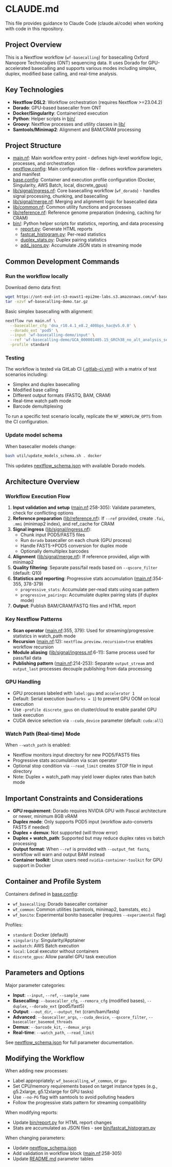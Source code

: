 # CLAUDE.md

This file provides guidance to Claude Code (claude.ai/code) when working with code in this repository.

## Project Overview

This is a Nextflow workflow (`wf-basecalling`) for basecalling Oxford Nanopore Technologies (ONT) sequencing data. It uses Dorado for GPU-accelerated basecalling and supports various modes including simplex, duplex, modified base calling, and real-time analysis.

## Key Technologies

- **Nextflow DSL2**: Workflow orchestration (requires Nextflow >=23.04.2)
- **Dorado**: GPU-based basecaller from ONT
- **Docker/Singularity**: Containerized execution
- **Python**: Helper scripts in [bin/](bin/)
- **Groovy**: Nextflow processes and utility classes in [lib/](lib/)
- **Samtools/Minimap2**: Alignment and BAM/CRAM processing

## Project Structure

- [main.nf](main.nf): Main workflow entry point - defines high-level workflow logic, processes, and orchestration
- [nextflow.config](nextflow.config): Main configuration file - defines workflow parameters and manifest
- [base.config](base.config): Container and execution profile configuration (Docker, Singularity, AWS Batch, local, discrete_gpus)
- [lib/signal/ingress.nf](lib/signal/ingress.nf): Core basecalling workflow (`wf_dorado`) - handles signal processing, chunking, and basecalling
- [lib/signal/merge.nf](lib/signal/merge.nf): Merging and alignment logic for basecalled data
- [lib/common.nf](lib/common.nf): Common utility functions and processes
- [lib/reference.nf](lib/reference.nf): Reference genome preparation (indexing, caching for CRAM)
- [bin/](bin/): Python helper scripts for statistics, reporting, and data processing
  - [report.py](bin/report.py): Generate HTML reports
  - [fastcat_histogram.py](bin/fastcat_histogram.py): Per-read statistics
  - [duplex_stats.py](bin/duplex_stats.py): Duplex pairing statistics
  - [add_jsons.py](bin/add_jsons.py): Accumulate JSON stats in streaming mode

## Common Development Commands

### Run the workflow locally

Download demo data first:
```bash
wget https://ont-exd-int-s3-euwst1-epi2me-labs.s3.amazonaws.com/wf-basecalling/wf-basecalling-demo.tar.gz
tar -xzvf wf-basecalling-demo.tar.gz
```

Basic simplex basecalling with alignment:
```bash
nextflow run main.nf \
  --basecaller_cfg 'dna_r10.4.1_e8.2_400bps_hac@v5.0.0' \
  --dorado_ext 'pod5' \
  --input 'wf-basecalling-demo/input' \
  --ref 'wf-basecalling-demo/GCA_000001405.15_GRCh38_no_alt_analysis_set.fasta' \
  -profile standard
```

### Testing

The workflow is tested via GitLab CI ([.gitlab-ci.yml](.gitlab-ci.yml)) with a matrix of test scenarios including:
- Simplex and duplex basecalling
- Modified base calling
- Different output formats (FASTQ, BAM, CRAM)
- Real-time watch path mode
- Barcode demultiplexing

To run a specific test scenario locally, replicate the `NF_WORKFLOW_OPTS` from the CI configuration.

### Update model schema

When basecaller models change:
```bash
bash util/update_models_schema.sh . docker
```

This updates [nextflow_schema.json](nextflow_schema.json) with available Dorado models.

## Architecture Overview

### Workflow Execution Flow

1. **Input validation and setup** ([main.nf](main.nf):258-305): Validate parameters, check for conflicting options
2. **Reference preparation** ([lib/reference.nf](lib/reference.nf)): If `--ref` provided, create `.fai`, `.mmi` (minimap2 index), and ref_cache for CRAM
3. **Signal ingress** ([lib/signal/ingress.nf](lib/signal/ingress.nf)):
   - Chunk input POD5/FAST5 files
   - Run `dorado` basecaller on each chunk (GPU process)
   - Handle FAST5→POD5 conversion for duplex mode
   - Optionally demultiplex barcodes
4. **Alignment** ([lib/signal/merge.nf](lib/signal/merge.nf)): If reference provided, align with minimap2
5. **Quality filtering**: Separate pass/fail reads based on `--qscore_filter` (default: Q10)
6. **Statistics and reporting**: Progressive stats accumulation ([main.nf](main.nf):354-355, 378-379)
   - `progressive_stats`: Accumulate per-read stats using scan pattern
   - `progressive_pairings`: Accumulate duplex pairing stats (if duplex mode)
7. **Output**: Publish BAM/CRAM/FASTQ files and HTML report

### Key Nextflow Patterns

- **Scan operator** ([main.nf](main.nf):355, 379): Used for streaming/progressive statistics in watch_path mode
- **Recursion** ([main.nf](main.nf):12): `nextflow.preview.recursion=true` enables workflow recursion
- **Module aliasing** ([lib/signal/ingress.nf](lib/signal/ingress.nf):6-11): Same process used for pass/fail data
- **Publishing pattern** ([main.nf](main.nf):214-253): Separate `output_stream` and `output_last` processes decouple publishing from data processing

### GPU Handling

- GPU processes labeled with `label:gpu` and `accelerator 1`
- Default: Serial execution (`maxForks = 1`) to prevent GPU OOM on local execution
- Use `-profile discrete_gpus` on cluster/cloud to enable parallel GPU task execution
- CUDA device selection via `--cuda_device` parameter (default: `cuda:all`)

### Watch Path (Real-time) Mode

When `--watch_path` is enabled:
- Nextflow monitors input directory for new POD5/FAST5 files
- Progressive stats accumulation via scan operator
- Optional stop condition via `--read_limit` creates STOP file in input directory
- Note: Duplex + watch_path may yield lower duplex rates than batch mode

## Important Constraints and Considerations

- **GPU requirement**: Dorado requires NVIDIA GPU with Pascal architecture or newer, minimum 8GB vRAM
- **Duplex mode**: Only supports POD5 input (workflow auto-converts FAST5 if needed)
- **Duplex + demux**: Not supported (will throw error)
- **Duplex + watch_path**: Supported but may reduce duplex rates vs batch processing
- **Output format**: When `--ref` is provided with `--output_fmt fastq`, workflow will warn and output BAM instead
- **Container toolkit**: Linux users need `nvidia-container-toolkit` for GPU support in Docker

## Container and Profile System

Containers defined in [base.config](base.config):
- `wf_basecalling`: Dorado basecaller container
- `wf_common`: Common utilities (samtools, minimap2, bamstats, etc.)
- `wf_bonito`: Experimental bonito basecaller (requires `--experimental` flag)

Profiles:
- `standard`: Docker (default)
- `singularity`: Singularity/Apptainer
- `awsbatch`: AWS Batch execution
- `local`: Local executor without containers
- `discrete_gpus`: Allow parallel GPU task execution

## Parameters and Options

Major parameter categories:
- **Input**: `--input`, `--ref`, `--sample_name`
- **Basecalling**: `--basecaller_cfg`, `--remora_cfg` (modified bases), `--duplex`, `--dorado_ext` (pod5/fast5)
- **Output**: `--out_dir`, `--output_fmt` (cram/bam/fastq)
- **Advanced**: `--basecaller_args`, `--cuda_device`, `--qscore_filter`, `--basecaller_basemod_threads`
- **Demux**: `--barcode_kit`, `--demux_args`
- **Real-time**: `--watch_path`, `--read_limit`

See [nextflow_schema.json](nextflow_schema.json) for full parameter documentation.

## Modifying the Workflow

When adding new processes:
- Label appropriately: `wf_basecalling`, `wf_common`, or `gpu`
- Set CPU/memory requirements based on target instance types (e.g., g5.2xlarge, g5.12xlarge for GPU tasks)
- Use `--no-PG` flag with samtools to avoid polluting headers
- Follow the progressive stats pattern for streaming compatibility

When modifying reports:
- Update [bin/report.py](bin/report.py) for HTML report changes
- Stats are accumulated as JSON files - see [bin/fastcat_histogram.py](bin/fastcat_histogram.py)

When changing parameters:
- Update [nextflow_schema.json](nextflow_schema.json)
- Add validation in workflow block ([main.nf](main.nf):258-305)
- Update [README.md](README.md) parameter tables
